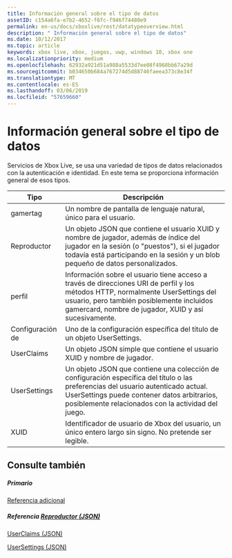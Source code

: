```yaml
---
title: Información general sobre el tipo de datos
assetID: c154a6fa-e7b2-4652-f6fc-f946f74480e9
permalink: en-us/docs/xboxlive/rest/datatypeoverview.html
description: " Información general sobre el tipo de datos"
ms.date: 10/12/2017
ms.topic: article
keywords: xbox live, xbox, juegos, uwp, windows 10, xbox one
ms.localizationpriority: medium
ms.openlocfilehash: 62932a921d51a988a5533d7ee08f4968bb67a29d
ms.sourcegitcommit: b034650b684a767274d5d88746faeea373c8e34f
ms.translationtype: MT
ms.contentlocale: es-ES
ms.lasthandoff: 03/06/2019
ms.locfileid: "57659660"
---
```

# <a name="data-type-overview"></a>Información general sobre el tipo de datos
 
Servicios de Xbox Live, se usa una variedad de tipos de datos relacionados con la autenticación e identidad. En este tema se proporciona información general de esos tipos.
 
| Tipo| Descripción| 
| --- | --- | 
| gamertag| Un nombre de pantalla de lenguaje natural, único para el usuario.| 
| Reproductor| Un objeto JSON que contiene el usuario XUID y nombre de jugador, además de índice del jugador en la sesión (o "puestos"), si el jugador todavía está participando en la sesión y un blob pequeño de datos personalizados.| 
| perfil| Información sobre el usuario tiene acceso a través de direcciones URI de perfil y los métodos HTTP, normalmente UserSettings del usuario, pero también posiblemente incluidos gamercard, nombre de jugador, XUID y así sucesivamente.| 
| Configuración de| Uno de la configuración específica del título de un objeto UserSettings.| 
| UserClaims| Un objeto JSON simple que contiene el usuario XUID y nombre de jugador.| 
| UserSettings| Un objeto JSON que contiene una colección de configuración específica del título o las preferencias del usuario autenticado actual. UserSettings puede contener datos arbitrarios, posiblemente relacionados con la actividad del juego.| 
| XUID| Identificador de usuario de Xbox del usuario, un único entero largo sin signo. No pretende ser legible.| 
 
<a id="ID4E6D"></a>

 
## <a name="see-also"></a>Consulte también
 
<a id="ID4EBE"></a>

 
##### <a name="parent"></a>Primario  

[Referencia adicional](atoc-xboxlivews-reference-additional.md)

  
<a id="ID4ENE"></a>

 
##### <a name="reference--player-jsonjsonjson-playermd"></a>Referencia [Reproductor (JSON)](../json/json-player.md)

 [UserClaims (JSON)](../json/json-userclaims.md)

 [UserSettings (JSON)](../json/json-usersettings.md)

   